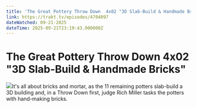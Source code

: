 ```yaml
---
title: 'The Great Pottery Throw Down  4x02 "3D Slab-Build & Handmade Bricks"' 
link: https://trakt.tv/episodes/4704097
dateWatched: 09-21-2025
dateTime: 2025-09-21T23:19:43.000000Z
---
```

# The Great Pottery Throw Down  4x02 "3D Slab-Build & Handmade Bricks"

![](https://walter-r2.trakt.tv/images/episodes/004/704/097/screenshots/thumb/76f741e654.jpg)It's all about bricks and mortar, as the 11 remaining potters slab-build a 3D building and, in a Throw Down first, judge Rich Miller tasks the potters with hand-making bricks.